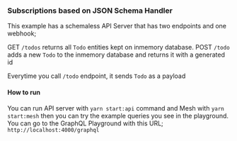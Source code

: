 ### Subscriptions based on JSON Schema Handler

This example has a schemaless API Server that has two endpoints and one webhook;

GET `/todos` returns all `Todo` entities kept on inmemory database.
POST `/todo` adds a new `Todo` to the inmemory database and returns it with a generated id

Everytime you call `/todo` endpoint, it sends `Todo` as a payload

#### How to run

You can run API server with `yarn start:api` command and Mesh with `yarn start:mesh` then you can try the example queries you see in the playground.
You can go to the GraphQL Playground with this URL; `http://localhost:4000/graphql`
